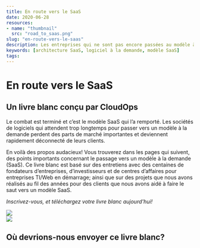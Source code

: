 ```yaml
---
title: En route vers le SaaS
date: 2020-06-28
resources:
- name: "thumbnail"
  src: "road_to_saas.png"
slug: "en-route-vers-le-saas"
description: Les entreprises qui ne sont pas encore passées au modèle à la demande continueront de perdre des parts de marché si elles ne s'adaptent pas.
keywords: [architecture SaaS, logiciel à la demande, modèle SaaS]
tags:
---
```



<div class="landing-page">
    <!-- hero -->
    <div class="hero jumbotron reading-landing jumbotron-fluid">
        <div class="container-fluid">
            <div class="row">
                <div class="col-xl-6 offset-xl-2 col-lg-10 offset-lg-1 col-md-12">
                    <h1 class="display-4">En route vers le SaaS</h1>
                </div>
            </div>
        </div>
    </div>
    <div class="main-content">
        <div class="row">
            <div class="col-xl-4 offset-xl-2 without-bottom-line">
                <div class="workshop-prerequisites">
                    <h2>Un livre blanc conçu par CloudOps</h2>                             
                    <p>Le combat est terminé et c’est le modèle SaaS qui l’a remporté. Les sociétés de logiciels qui attendent trop longtemps pour passer vers un modèle à la demande perdent des parts de marché importantes et deviennent rapidement déconnecté de leurs clients.</p>
                    <p>En voilà des propos audacieux! Vous trouverez dans les pages qui suivent, des points importants concernant le passage vers un modèle à la demande (SaaS). Ce livre blanc est basé sur des entretiens avec des centaines de fondateurs d’entreprises, d’investisseurs et de centres d’affaires pour entreprises TI/Web en démarrage; ainsi que sur des projets que nous avons réalisés au fil des années pour des clients que nous avons aidé à faire le saut vers un modèle SaaS.</p>
                    <p><i>Inscrivez-vous, et téléchargez votre livre blanc aujourd'hui!</i></p>
                </div>
            </div>
                <div class="col-xl-4 offset-xl-0 white-paper-image">
                <img src="/images/white-papers/road-to-sass-fr.png">
            </div>
        </div>
            </div>
        </div>
    </div>
    <!-- contact us -->
    <div class="contact-us-card">
        <div class="row">
            <div class="col-xl-8 offset-xl-2 col-lg-10 offset-lg-1 col-md-12 col-sm-12 col-xs-12">
                <img src="/images/single-line-arrows.png">
            </div>
            <div
                class="col-xl-3 offset-xl-3 col-lg-3 offset-lg-1 col-md-10 offset-md-1 col-sm-10 offset-sm-1 col-xs-12">
                <h2>Où devrions-nous envoyer ce livre blanc?</h2>
            </div>
            <div
                class="col-xl-5 offset-xl-0 col-lg-6 offset-lg-1 col-md-8 offset-md-2 col-sm-10 offset-sm-1 col-xs-12 general-contact-form">
                <!--[if lte IE 8]>
<script charset="utf-8" type="text/javascript" src="//js.hsforms.net/forms/v2-legacy.js"></script>
<![endif]-->
<script charset="utf-8" type="text/javascript" src="//js.hsforms.net/forms/v2.js"></script>
<script>
  hbspt.forms.create({
	region: "na1",
	portalId: "732832",
	formId: "a54f72ff-5032-4ff2-a6a8-0a63170a3aa1"
});
</script>
            </div>
        </div>
    </div>
</div>